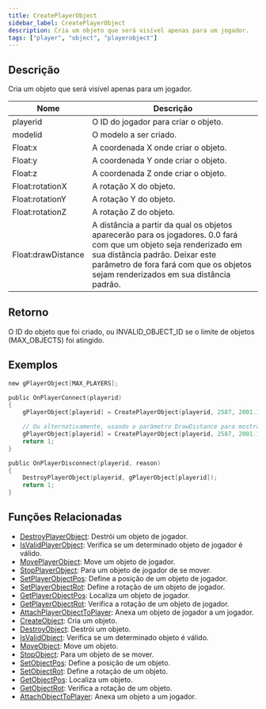 ```yaml
---
title: CreatePlayerObject
sidebar_label: CreatePlayerObject
description: Cria um objeto que será visível apenas para um jogador.
tags: ["player", "object", "playerobject"]
---
```


## Descrição

Cria um objeto que será visível apenas para um jogador.

| Nome               | Descrição                                                                                                                                                                                                   |
| ------------------ | ----------------------------------------------------------------------------------------------------------------------------------------------------------------------------------------------------------- |
| playerid           | O ID do jogador para criar o objeto.                                                                                                                                                                       |
| modelid            | O modelo a ser criado.                                                                                                                                                                                      |
| Float:x            | A coordenada X onde criar o objeto.                                                                                                                                                                        |
| Float:y            | A coordenada Y onde criar o objeto.                                                                                                                                                                        |
| Float:z            | A coordenada Z onde criar o objeto.                                                                                                                                                                        |
| Float:rotationX    | A rotação X do objeto.                                                                                                                                                                                     |
| Float:rotationY    | A rotação Y do objeto.                                                                                                                                                                                     |
| Float:rotationZ    | A rotação Z do objeto.                                                                                                                                                                                     |
| Float:drawDistance | A distância a partir da qual os objetos aparecerão para os jogadores. 0.0 fará com que um objeto seja renderizado em sua distância padrão. Deixar este parâmetro de fora fará com que os objetos sejam renderizados em sua distância padrão. |

## Retorno

O ID do objeto que foi criado, ou INVALID_OBJECT_ID se o limite de objetos (MAX_OBJECTS) foi atingido.

## Exemplos

```c
new gPlayerObject[MAX_PLAYERS];

public OnPlayerConnect(playerid)
{
    gPlayerObject[playerid] = CreatePlayerObject(playerid, 2587, 2001.195679, 1547.113892, 14.283400, 0.0, 0.0, 96.0);

    // Ou alternativamente, usando o parâmetro DrawDistance para mostrá-lo de o mais longe possível:
    gPlayerObject[playerid] = CreatePlayerObject(playerid, 2587, 2001.195679, 1547.113892, 14.283400, 0.0, 0.0, 96.0, 300.0);
    return 1;
}

public OnPlayerDisconnect(playerid, reason)
{
    DestroyPlayerObject(playerid, gPlayerObject[playerid]);
    return 1;
}
```

## Funções Relacionadas

- [DestroyPlayerObject](DestroyPlayerObject): Destrói um objeto de jogador.
- [IsValidPlayerObject](IsValidPlayerObject): Verifica se um determinado objeto de jogador é válido.
- [MovePlayerObject](MovePlayerObject): Move um objeto de jogador.
- [StopPlayerObject](StopPlayerObject): Para um objeto de jogador de se mover.
- [SetPlayerObjectPos](SetPlayerObjectPos): Define a posição de um objeto de jogador.
- [SetPlayerObjectRot](SetPlayerObjectRot): Define a rotação de um objeto de jogador.
- [GetPlayerObjectPos](GetPlayerObjectPos): Localiza um objeto de jogador.
- [GetPlayerObjectRot](GetPlayerObjectRot): Verifica a rotação de um objeto de jogador.
- [AttachPlayerObjectToPlayer](AttachPlayerObjectToPlayer): Anexa um objeto de jogador a um jogador.
- [CreateObject](CreateObject): Cria um objeto.
- [DestroyObject](DestroyObject): Destrói um objeto.
- [IsValidObject](IsValidObject): Verifica se um determinado objeto é válido.
- [MoveObject](MoveObject): Move um objeto.
- [StopObject](StopObject): Para um objeto de se mover.
- [SetObjectPos](SetObjectPos): Define a posição de um objeto.
- [SetObjectRot](SetObjectRot): Define a rotação de um objeto.
- [GetObjectPos](GetObjectPos): Localiza um objeto.
- [GetObjectRot](GetObjectRot): Verifica a rotação de um objeto.
- [AttachObjectToPlayer](AttachObjectToPlayer): Anexa um objeto a um jogador.